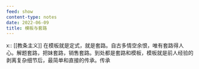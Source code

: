 ```yaml
---
feed: show
content-type: notes
date: 2022-06-09
title: 模板与套路
---
```


x:: [[教条主义]]
在模板就是定式，就是套路。自古多情空余恨，唯有套路得人心。解题套路，把妹套路，销售套路。到处都是套路和模板，模板就是前人经验的剥离复杂细节后，最简单和直接的传承。传承
